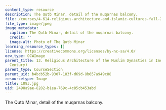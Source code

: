 ```yaml
---
content_type: resource
description: The Qutb Minar, detail of the muqarnas balcony.
file: /courses/4-614-religious-architecture-and-islamic-cultures-fall-2002/2498a9ae8282b1ea769c4c85cb453abd_1093.jpg
file_type: image/jpeg
image_metadata:
  caption: The Qutb Minar, detail of the muqarnas balcony.
  credit: ''
  image-alt: Photo of The Qutb Minar
learning_resource_types: []
license: https://creativecommons.org/licenses/by-nc-sa/4.0/
ocw_type: OCWImage
parent_title: 13. Religious Architecture of the Muslim Dynasties in India (12th-15th
  Century)
parent_type: CourseSection
parent_uid: b4bcb52b-9307-183f-d69d-8b657a949c88
resourcetype: Image
title: 1093.jpg
uid: 2498a9ae-8282-b1ea-769c-4c85cb453abd
---
```

The Qutb Minar, detail of the muqarnas balcony.